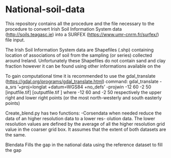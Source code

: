 # National-soil-data

This repository contains all the procedure and the file necessary to the procedure to convert Irish Soil Information System data (http://soils.teagasc.ie) into a SURFEX (https://www.umr-cnrm.fr/surfex/) file input.

The Irish Soil Information System data are Shapefiles (.shp) containing location of associations of soil from the sampling (or series) collected around Ireland. Unfortunately these Shapefiles do not contain sand and clay fraction however it can be found using other informations available on the 


To gain computational time it is recommended to use the gdal_translate (https://gdal.org/programs/gdal_translate.html) command:
gdal_translate -a_srs ’+proj=longlat +datum=WGS84 +no_defs’ -projwin -12 60 -2 50 [inputfile.tif] [outputfile.tif
] 
where -12 60 and -2 50 respectively the upper right and lower right points (or the most north-westerly and
south easterly points)



Create_blend.py has two functions:
-Corsendata when needed reduce the data of an higher resolution data to a lower res-
olution data. The lower resolution values are defined by the average of all the higher
resolution grid value in the coarser grid box. It assumes that the extent of both datasets
are the same.

Blendata Fills the gap in the national data using the reference dataset to fill the gap

